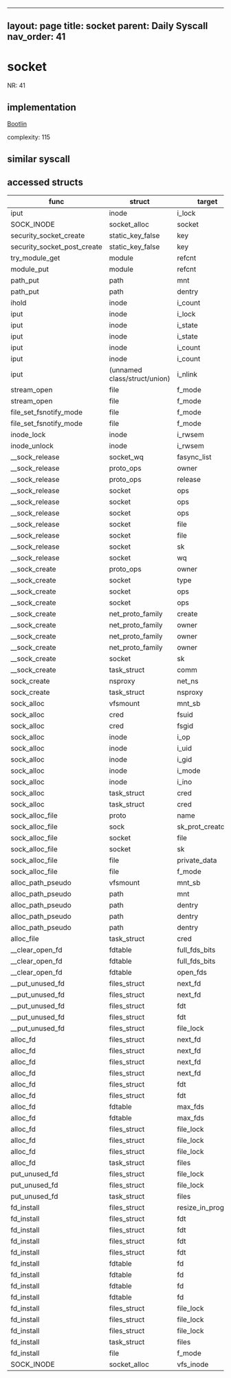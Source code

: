 
---
layout: page
title: socket
parent: Daily Syscall
nav_order: 41
---
        

# socket
NR: 41

## implementation
[Bootlin](https://elixir.bootlin.com/linux/v6.14.7/source/net/socket.c#L1701)

complexity: 115


## similar syscall


## accessed structs

|func|struct|target|location|has_read|has_write|
|--|--|--|--|--|--|
|iput|inode|i_lock|https://elixir.bootlin.com/linux/v6.14.7/source/fs/inode.c#L1967|false|false|
|SOCK_INODE|socket_alloc|socket|https://elixir.bootlin.com/linux/v6.14.7/source/include/net/sock.h#L1495|true|true|
|security_socket_create|static_key_false|key|https://elixir.bootlin.com/linux/v6.14.7/source/security/security.c#L4553|false|false|
|security_socket_post_create|static_key_false|key|https://elixir.bootlin.com/linux/v6.14.7/source/security/security.c#L4577|false|false|
|try_module_get|module|refcnt|https://elixir.bootlin.com/linux/v6.14.7/source/kernel/module/main.c#L870|false|false|
|module_put|module|refcnt|https://elixir.bootlin.com/linux/v6.14.7/source/kernel/module/main.c#L884|false|false|
|path_put|path|mnt|https://elixir.bootlin.com/linux/v6.14.7/source/fs/namei.c#L626|true|true|
|path_put|path|dentry|https://elixir.bootlin.com/linux/v6.14.7/source/fs/namei.c#L625|true|true|
|ihold|inode|i_count|https://elixir.bootlin.com/linux/v6.14.7/source/fs/inode.c#L519|false|false|
|iput|inode|i_lock|https://elixir.bootlin.com/linux/v6.14.7/source/fs/inode.c#L1964|false|false|
|iput|inode|i_state|https://elixir.bootlin.com/linux/v6.14.7/source/fs/inode.c#L1965|true|true|
|iput|inode|i_state|https://elixir.bootlin.com/linux/v6.14.7/source/fs/inode.c#L1962|true|true|
|iput|inode|i_count|https://elixir.bootlin.com/linux/v6.14.7/source/fs/inode.c#L1966|false|false|
|iput|inode|i_count|https://elixir.bootlin.com/linux/v6.14.7/source/fs/inode.c#L1964|false|false|
|iput|(unnamed class/struct/union)|i_nlink|https://elixir.bootlin.com/linux/v6.14.7/source/fs/inode.c#L1965|true|true|
|stream_open|file|f_mode|https://elixir.bootlin.com/linux/v6.14.7/source/fs/open.c#L1647|true|true|
|stream_open|file|f_mode|https://elixir.bootlin.com/linux/v6.14.7/source/fs/open.c#L1646|true|true|
|file_set_fsnotify_mode|file|f_mode|https://elixir.bootlin.com/linux/v6.14.7/source/include/linux/fs.h#L3158|true|true|
|file_set_fsnotify_mode|file|f_mode|https://elixir.bootlin.com/linux/v6.14.7/source/include/linux/fs.h#L3157|true|true|
|inode_lock|inode|i_rwsem|https://elixir.bootlin.com/linux/v6.14.7/source/include/linux/fs.h#L877|false|false|
|inode_unlock|inode|i_rwsem|https://elixir.bootlin.com/linux/v6.14.7/source/include/linux/fs.h#L882|false|false|
|__sock_release|socket_wq|fasync_list|https://elixir.bootlin.com/linux/v6.14.7/source/net/socket.c#L655|true|true|
|__sock_release|proto_ops|owner|https://elixir.bootlin.com/linux/v6.14.7/source/net/socket.c#L643|true|true|
|__sock_release|proto_ops|release|https://elixir.bootlin.com/linux/v6.14.7/source/net/socket.c#L647|true|true|
|__sock_release|socket|ops|https://elixir.bootlin.com/linux/v6.14.7/source/net/socket.c#L640|true|true|
|__sock_release|socket|ops|https://elixir.bootlin.com/linux/v6.14.7/source/net/socket.c#L651|false|false|
|__sock_release|socket|ops|https://elixir.bootlin.com/linux/v6.14.7/source/net/socket.c#L640|false|false|
|__sock_release|socket|file|https://elixir.bootlin.com/linux/v6.14.7/source/net/socket.c#L658|true|true|
|__sock_release|socket|file|https://elixir.bootlin.com/linux/v6.14.7/source/net/socket.c#L662|false|false|
|__sock_release|socket|sk|https://elixir.bootlin.com/linux/v6.14.7/source/net/socket.c#L648|false|false|
|__sock_release|socket|wq|https://elixir.bootlin.com/linux/v6.14.7/source/net/socket.c#L655|true|true|
|__sock_create|proto_ops|owner|https://elixir.bootlin.com/linux/v6.14.7/source/net/socket.c#L1562|true|true|
|__sock_create|socket|type|https://elixir.bootlin.com/linux/v6.14.7/source/net/socket.c#L1518|false|false|
|__sock_create|socket|ops|https://elixir.bootlin.com/linux/v6.14.7/source/net/socket.c#L1562|true|true|
|__sock_create|socket|ops|https://elixir.bootlin.com/linux/v6.14.7/source/net/socket.c#L1580|false|false|
|__sock_create|net_proto_family|create|https://elixir.bootlin.com/linux/v6.14.7/source/net/socket.c#L1547|true|true|
|__sock_create|net_proto_family|owner|https://elixir.bootlin.com/linux/v6.14.7/source/net/socket.c#L1581|true|true|
|__sock_create|net_proto_family|owner|https://elixir.bootlin.com/linux/v6.14.7/source/net/socket.c#L1569|true|true|
|__sock_create|net_proto_family|owner|https://elixir.bootlin.com/linux/v6.14.7/source/net/socket.c#L1541|true|true|
|__sock_create|socket|sk|https://elixir.bootlin.com/linux/v6.14.7/source/net/socket.c#L1552|true|true|
|__sock_create|task_struct|comm|https://elixir.bootlin.com/linux/v6.14.7/source/net/socket.c#L1498|false|false|
|sock_create|nsproxy|net_ns|https://elixir.bootlin.com/linux/v6.14.7/source/net/socket.c#L1605|true|true|
|sock_create|task_struct|nsproxy|https://elixir.bootlin.com/linux/v6.14.7/source/net/socket.c#L1605|true|true|
|sock_alloc|vfsmount|mnt_sb|https://elixir.bootlin.com/linux/v6.14.7/source/net/socket.c#L622|true|true|
|sock_alloc|cred|fsuid|https://elixir.bootlin.com/linux/v6.14.7/source/net/socket.c#L630|true|true|
|sock_alloc|cred|fsgid|https://elixir.bootlin.com/linux/v6.14.7/source/net/socket.c#L631|true|true|
|sock_alloc|inode|i_op|https://elixir.bootlin.com/linux/v6.14.7/source/net/socket.c#L632|false|false|
|sock_alloc|inode|i_uid|https://elixir.bootlin.com/linux/v6.14.7/source/net/socket.c#L630|false|false|
|sock_alloc|inode|i_gid|https://elixir.bootlin.com/linux/v6.14.7/source/net/socket.c#L631|false|false|
|sock_alloc|inode|i_mode|https://elixir.bootlin.com/linux/v6.14.7/source/net/socket.c#L629|false|false|
|sock_alloc|inode|i_ino|https://elixir.bootlin.com/linux/v6.14.7/source/net/socket.c#L628|false|false|
|sock_alloc|task_struct|cred|https://elixir.bootlin.com/linux/v6.14.7/source/net/socket.c#L631|true|true|
|sock_alloc|task_struct|cred|https://elixir.bootlin.com/linux/v6.14.7/source/net/socket.c#L630|true|true|
|sock_alloc_file|proto|name|https://elixir.bootlin.com/linux/v6.14.7/source/net/socket.c#L468|false|false|
|sock_alloc_file|sock|sk_prot_creator|https://elixir.bootlin.com/linux/v6.14.7/source/net/socket.c#L468|true|true|
|sock_alloc_file|socket|file|https://elixir.bootlin.com/linux/v6.14.7/source/net/socket.c#L479|false|false|
|sock_alloc_file|socket|sk|https://elixir.bootlin.com/linux/v6.14.7/source/net/socket.c#L468|true|true|
|sock_alloc_file|file|private_data|https://elixir.bootlin.com/linux/v6.14.7/source/net/socket.c#L480|false|false|
|sock_alloc_file|file|f_mode|https://elixir.bootlin.com/linux/v6.14.7/source/net/socket.c#L478|true|true|
|alloc_path_pseudo|vfsmount|mnt_sb|https://elixir.bootlin.com/linux/v6.14.7/source/fs/file_table.c#L359|true|true|
|alloc_path_pseudo|path|mnt|https://elixir.bootlin.com/linux/v6.14.7/source/fs/file_table.c#L362|false|false|
|alloc_path_pseudo|path|dentry|https://elixir.bootlin.com/linux/v6.14.7/source/fs/file_table.c#L363|true|true|
|alloc_path_pseudo|path|dentry|https://elixir.bootlin.com/linux/v6.14.7/source/fs/file_table.c#L360|true|true|
|alloc_path_pseudo|path|dentry|https://elixir.bootlin.com/linux/v6.14.7/source/fs/file_table.c#L359|false|false|
|alloc_file|task_struct|cred|https://elixir.bootlin.com/linux/v6.14.7/source/fs/file_table.c#L350|true|true|
|__clear_open_fd|fdtable|full_fds_bits|https://elixir.bootlin.com/linux/v6.14.7/source/fs/file.c#L327|true|true|
|__clear_open_fd|fdtable|full_fds_bits|https://elixir.bootlin.com/linux/v6.14.7/source/fs/file.c#L326|true|true|
|__clear_open_fd|fdtable|open_fds|https://elixir.bootlin.com/linux/v6.14.7/source/fs/file.c#L324|true|true|
|__put_unused_fd|files_struct|next_fd|https://elixir.bootlin.com/linux/v6.14.7/source/fs/file.c#L609|true|true|
|__put_unused_fd|files_struct|next_fd|https://elixir.bootlin.com/linux/v6.14.7/source/fs/file.c#L610|false|false|
|__put_unused_fd|files_struct|fdt|https://elixir.bootlin.com/linux/v6.14.7/source/fs/file.c#L607|true|true|
|__put_unused_fd|files_struct|fdt|https://elixir.bootlin.com/linux/v6.14.7/source/fs/file.c#L607|false|false|
|__put_unused_fd|files_struct|file_lock|https://elixir.bootlin.com/linux/v6.14.7/source/fs/file.c#L607|false|false|
|alloc_fd|files_struct|next_fd|https://elixir.bootlin.com/linux/v6.14.7/source/fs/file.c#L583|true|true|
|alloc_fd|files_struct|next_fd|https://elixir.bootlin.com/linux/v6.14.7/source/fs/file.c#L562|true|true|
|alloc_fd|files_struct|next_fd|https://elixir.bootlin.com/linux/v6.14.7/source/fs/file.c#L561|true|true|
|alloc_fd|files_struct|next_fd|https://elixir.bootlin.com/linux/v6.14.7/source/fs/file.c#L584|false|false|
|alloc_fd|files_struct|fdt|https://elixir.bootlin.com/linux/v6.14.7/source/fs/file.c#L559|true|true|
|alloc_fd|files_struct|fdt|https://elixir.bootlin.com/linux/v6.14.7/source/fs/file.c#L559|false|false|
|alloc_fd|fdtable|max_fds|https://elixir.bootlin.com/linux/v6.14.7/source/fs/file.c#L575|true|true|
|alloc_fd|fdtable|max_fds|https://elixir.bootlin.com/linux/v6.14.7/source/fs/file.c#L564|true|true|
|alloc_fd|files_struct|file_lock|https://elixir.bootlin.com/linux/v6.14.7/source/fs/file.c#L590|false|false|
|alloc_fd|files_struct|file_lock|https://elixir.bootlin.com/linux/v6.14.7/source/fs/file.c#L559|false|false|
|alloc_fd|files_struct|file_lock|https://elixir.bootlin.com/linux/v6.14.7/source/fs/file.c#L557|false|false|
|alloc_fd|task_struct|files|https://elixir.bootlin.com/linux/v6.14.7/source/fs/file.c#L552|true|true|
|put_unused_fd|files_struct|file_lock|https://elixir.bootlin.com/linux/v6.14.7/source/fs/file.c#L618|false|false|
|put_unused_fd|files_struct|file_lock|https://elixir.bootlin.com/linux/v6.14.7/source/fs/file.c#L616|false|false|
|put_unused_fd|task_struct|files|https://elixir.bootlin.com/linux/v6.14.7/source/fs/file.c#L615|true|true|
|fd_install|files_struct|resize_in_progress|https://elixir.bootlin.com/linux/v6.14.7/source/fs/file.c#L649|true|true|
|fd_install|files_struct|fdt|https://elixir.bootlin.com/linux/v6.14.7/source/fs/file.c#L660|true|true|
|fd_install|files_struct|fdt|https://elixir.bootlin.com/linux/v6.14.7/source/fs/file.c#L652|true|true|
|fd_install|files_struct|fdt|https://elixir.bootlin.com/linux/v6.14.7/source/fs/file.c#L660|false|false|
|fd_install|files_struct|fdt|https://elixir.bootlin.com/linux/v6.14.7/source/fs/file.c#L652|false|false|
|fd_install|fdtable|fd|https://elixir.bootlin.com/linux/v6.14.7/source/fs/file.c#L662|true|true|
|fd_install|fdtable|fd|https://elixir.bootlin.com/linux/v6.14.7/source/fs/file.c#L661|true|true|
|fd_install|fdtable|fd|https://elixir.bootlin.com/linux/v6.14.7/source/fs/file.c#L653|true|true|
|fd_install|fdtable|fd|https://elixir.bootlin.com/linux/v6.14.7/source/fs/file.c#L654|true|true|
|fd_install|files_struct|file_lock|https://elixir.bootlin.com/linux/v6.14.7/source/fs/file.c#L655|false|false|
|fd_install|files_struct|file_lock|https://elixir.bootlin.com/linux/v6.14.7/source/fs/file.c#L651|false|false|
|fd_install|files_struct|file_lock|https://elixir.bootlin.com/linux/v6.14.7/source/fs/file.c#L652|false|false|
|fd_install|task_struct|files|https://elixir.bootlin.com/linux/v6.14.7/source/fs/file.c#L641|true|true|
|fd_install|file|f_mode|https://elixir.bootlin.com/linux/v6.14.7/source/fs/file.c#L644|true|true|
|SOCK_INODE|socket_alloc|vfs_inode|https://elixir.bootlin.com/linux/v6.14.7/source/include/net/sock.h#L1495|false|false|
